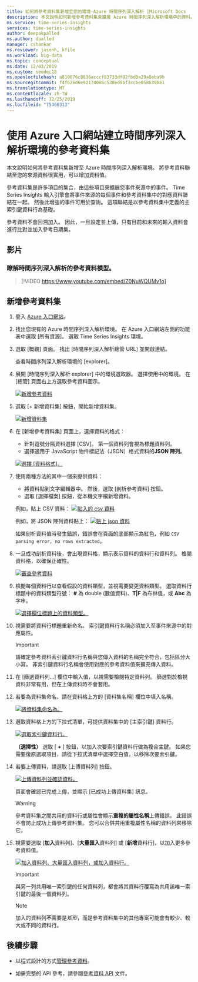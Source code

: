 ```yaml
---
title: 如何將參考資料集新增至您的環境-Azure 時間序列深入解析 |Microsoft Docs
description: 本文說明如何新增參考資料集來擴展 Azure 時間序列深入解析環境中的資料。
ms.service: time-series-insights
services: time-series-insights
author: deepakpalled
ms.author: dpalled
manager: cshankar
ms.reviewer: jasonh, kfile
ms.workload: big-data
ms.topic: conceptual
ms.date: 12/03/2019
ms.custom: seodec18
ms.openlocfilehash: a810076c8836acccf83733df02fbd0a29a8eba9b
ms.sourcegitcommit: f4f626d6e92174086c530ed9bf3ccbe058639081
ms.translationtype: MT
ms.contentlocale: zh-TW
ms.lasthandoff: 12/25/2019
ms.locfileid: "75460313"
---
```

# <a name="create-a-reference-data-set-for-your-time-series-insights-environment-using-the-azure-portal"></a>使用 Azure 入口網站建立時間序列深入解析環境的參考資料集

本文說明如何將參考資料集新增至 Azure 時間序列深入解析環境。 將參考資料聯結至您的來源資料很實用，可以增加資料值。

參考資料集是許多項目的集合，由這些項目來擴展您事件來源中的事件。 Time Series Insights 輸入引擎會將事件來源的每個事件和參考資料集中的對應資料聯結在一起。 然後此增強的事件可用於查詢。 這項聯結是以參考資料集中定義的主索引鍵資料行為基礎。

參考資料不會回溯加入。 因此，一旦設定並上傳，只有目前和未來的輸入資料會進行比對並加入參考日期集。

## <a name="video"></a>影片

### <a name="learn-about-time-series-insights-reference-data-modelbr"></a>瞭解時間序列深入解析的參考資料模型。</br>

> [!VIDEO https://www.youtube.com/embed/Z0NuWQUMv1o]

## <a name="add-a-reference-data-set"></a>新增參考資料集

1. 登入 [Azure 入口網站](https://portal.azure.com)。

1. 找出您現有的 Azure 時間序列深入解析環境。 在 Azure 入口網站左側的功能表中選取 [所有資源]。 選取 Time Series Insights 環境。

1. 選取 [概觀] 頁面。 找出 [時間序列深入解析總管 URL] 並開啟連結。  

   查看時間序列深入解析環境的 [explorer]。

1. 展開 [時間序列深入解析 explorer] 中的環境選取器。 選擇使用中的環境。 在 [總管] 頁面右上方選取參考資料圖示。

   [![新增參考資料](media/add-reference-data-set/tsi-select-environment-and-data-icons.png)](media/add-reference-data-set/tsi-select-environment-and-data-icons.png#lightbox)

1. 選取 [+ 新增資料集] 按鈕，開始新增資料集。

   [![新增資料集](media/add-reference-data-set/tsi-add-a-reference-data-set.png)](media/add-reference-data-set/tsi-add-a-reference-data-set.png#lightbox)

1. 在 [新增參考資料集] 頁面上，選擇資料的格式：

   - 針對逗號分隔資料選擇 [CSV]。 第一個資料列會視為標題資料列。
   - 選擇適用于 JavaScript 物件標記法（JSON）格式資料的**JSON 陣列**。

   [![選擇 [資料格式]。](media/add-reference-data-set/tsi-select-data-upload-option.png)](media/add-reference-data-set/tsi-select-data-upload-option.png#lightbox)

1. 使用兩種方法的其中一個來提供資料：

   - 將資料貼到文字編輯器中。 然後，選取 [剖析參考資料] 按鈕。
   - 選取 [選擇檔案] 按鈕，從本機文字檔新增資料。

   例如，貼上 CSV 資料： [![貼入的 csv 資料](media/add-reference-data-set/select-csv-and-enter-data.png)](media/add-reference-data-set/select-csv-and-enter-data.png#lightbox)

   例如，將 JSON 陣列資料貼上： [![貼上 json 資料](media/add-reference-data-set/select-json-option-and-enter-data.png)](media/add-reference-data-set/select-json-option-and-enter-data.png#lightbox)

   如果剖析資料值時發生錯誤，錯誤會在頁面的底部顯示為紅色，例如 `CSV parsing error, no rows extracted`。

1. 一旦成功剖析資料後，會出現資料格，顯示表示資料的資料行和資料列。 檢閱資料格，以確保正確性。

   [![審查參考資料](media/add-reference-data-set/review-displayed-data-grid.png)](media/add-reference-data-set/review-displayed-data-grid.png#lightbox)

1. 檢閱每個資料行以查看假設的資料類型，並視需要變更資料類型。  選取資料行標題中的資料類型符號： **#** 為 double (數值資料)、**T|F** 為布林值，或 **Abc** 為字串。

   [![選擇欄位標題上的資料類型。](media/add-reference-data-set/select-column-types.png)](media/add-reference-data-set/select-column-types.png#lightbox)

1. 視需要將資料行標題重新命名。 索引鍵資料行名稱必須加入至事件來源中的對應屬性。 

   > [!IMPORTANT]
   > 請確定參考資料索引鍵資料行名稱與您傳入資料的名稱完全符合，包括區分大小寫。 非索引鍵資料行名稱會使用對應的參考資料值來擴充傳入資料。

1. 在 [篩選資料列...] 欄位中輸入值，以視需要檢閱特定資料列。 篩選對於檢視資料非常有用，但在上傳資料時不會套用。

1. 若要為資料集命名，請在資料格上方的 [資料集名稱] 欄位中填入名稱。

    [![將資料集命名為。](media/add-reference-data-set/enter-reference-data-set-name.png)](media/add-reference-data-set/enter-reference-data-set-name.png#lightbox)

1. 選取資料格上方的下拉式清單，可提供資料集中的 [主索引鍵] 資料行。

    [![選取索引鍵資料行。](media/add-reference-data-set/select-primary-key-column.png)](media/add-reference-data-set/select-primary-key-column.png#lightbox)

    **（選擇性）** 選取 [ **+** ] 按鈕，以加入次要索引鍵資料行做為複合主鍵。 如果您需要復原選取項目，請從下拉式清單中選擇空白值，以移除次要索引鍵。

1. 若要上傳資料，請選取 [上傳資料列] 按鈕。

    [![上傳資料列並確認資料。](media/add-reference-data-set/confirm-upload-reference-data.png)](media/add-reference-data-set/confirm-upload-reference-data.png#lightbox)

    頁面會確認已完成上傳，並顯示 [已成功上傳資料集] 訊息。

    > [!WARNING]
    > 參考資料集之間共用的資料行或屬性會顯示**重複的屬性名稱**上傳錯誤。 此錯誤不會防止成功上傳參考資料集。 您可以合併共用重複屬性名稱的資料列來移除它。

1. 視需要選取 [**加入**資料列]、[**大量匯入**資料列] 或 [**新增**資料行]，以加入更多參考資料值。

    [![加入資料列、大量匯入資料列，或加入資料行。](media/add-reference-data-set/add-row-or-bulk-upload.png)](media/add-reference-data-set/add-row-or-bulk-upload.png#lightbox)

   > [!IMPORTANT]
   > 與另一列共用唯一索引鍵的任何資料列，都會將其資料行覆寫為共用該唯一索引鍵的最後一個資料列。

   > [!NOTE]
   > 加入的資料列**不**需要是*矩形*，而是參考資料集中的其他專案可能會有較少、較大或不同的資料行。

## <a name="next-steps"></a>後續步驟

* 以程式設計的方式[管理參考資料](time-series-insights-manage-reference-data-csharp.md)。

* 如需完整的 API 參考，請參閱[參考資料 API](https://docs.microsoft.com/rest/api/time-series-insights/ga-reference-data-api) 文件。
